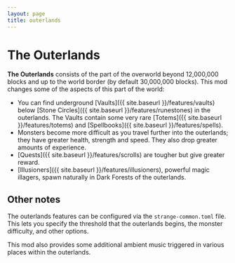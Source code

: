 ```yaml
---
layout: page
title: outerlands
---
```


# The Outerlands

**The Outerlands** consists of the part of the overworld beyond 12,000,000 blocks and up to the world border (by default 30,000,000 blocks).  This mod changes some of the aspects of this part of the world:

* You can find underground [Vaults]({{ site.baseurl }}/features/vaults) below [Stone Circles]({{ site.baseurl }}/features/runestones) in the outerlands.  The Vaults contain some very rare [Totems]({{ site.baseurl }}/features/totems) and [Spellbooks]({{ site.baseurl }}/features/spells).
* Monsters become more difficult as you travel further into the outerlands; they have greater health, strength and speed.  They also drop greater amounts of experience.
* [Quests]({{ site.baseurl }}/features/scrolls) are tougher but give greater reward.
* [Illusioners]({{ site.baseurl }}/features/illusioners), powerful magic illagers, spawn naturally in Dark Forests of the outerlands.

## Other notes

The outerlands features can be configured via the `strange-common.toml` file.  This lets you specify the threshold that the outerlands begins, the monster difficulty, and other options.

This mod also provides some additional ambient music triggered in various places within the outerlands.

